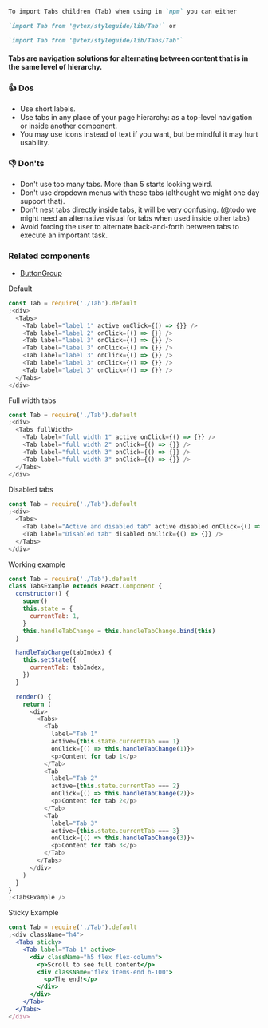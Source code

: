 ```md
To import Tabs children (Tab) when using in `npm` you can either

`import Tab from '@vtex/styleguide/lib/Tab'` or

`import Tab from '@vtex/styleguide/lib/Tabs/Tab'`
```

#### Tabs are navigation solutions for alternating between content that is in the same level of hierarchy.

### 👍 Dos

- Use short labels.
- Use tabs in any place of your page hierarchy: as a top-level navigation or inside another component.
- You may use icons instead of text if you want, but be mindful it may hurt usability.

### 👎 Don'ts

- Don't use too many tabs. More than 5 starts looking weird.
- Don't use dropdown menus with these tabs (althought we might one day support that).
- Don't nest tabs directly inside tabs, it will be very confusing. (@todo we might need an alternative visual for tabs when used inside other tabs)
- Avoid forcing the user to alternate back-and-forth between tabs to execute an important task.

### Related components

- <a href="#/Components/Forms/ButtonGroup">ButtonGroup</a>

Default

```js
const Tab = require('./Tab').default
;<div>
  <Tabs>
    <Tab label="label 1" active onClick={() => {}} />
    <Tab label="label 2" onClick={() => {}} />
    <Tab label="label 3" onClick={() => {}} />
    <Tab label="label 3" onClick={() => {}} />
    <Tab label="label 3" onClick={() => {}} />
    <Tab label="label 3" onClick={() => {}} />
    <Tab label="label 3" onClick={() => {}} />
  </Tabs>
</div>
```

Full width tabs

```js
const Tab = require('./Tab').default
;<div>
  <Tabs fullWidth>
    <Tab label="full width 1" active onClick={() => {}} />
    <Tab label="full width 2" onClick={() => {}} />
    <Tab label="full width 3" onClick={() => {}} />
    <Tab label="full width 3" onClick={() => {}} />
  </Tabs>
</div>
```

Disabled tabs

```js
const Tab = require('./Tab').default
;<div>
  <Tabs>
    <Tab label="Active and disabled tab" active disabled onClick={() => {}} />
    <Tab label="Disabled tab" disabled onClick={() => {}} />
  </Tabs>
</div>
```

Working example

```js
const Tab = require('./Tab').default
class TabsExample extends React.Component {
  constructor() {
    super()
    this.state = {
      currentTab: 1,
    }
    this.handleTabChange = this.handleTabChange.bind(this)
  }

  handleTabChange(tabIndex) {
    this.setState({
      currentTab: tabIndex,
    })
  }

  render() {
    return (
      <div>
        <Tabs>
          <Tab
            label="Tab 1"
            active={this.state.currentTab === 1}
            onClick={() => this.handleTabChange(1)}>
            <p>Content for tab 1</p>
          </Tab>
          <Tab
            label="Tab 2"
            active={this.state.currentTab === 2}
            onClick={() => this.handleTabChange(2)}>
            <p>Content for tab 2</p>
          </Tab>
          <Tab
            label="Tab 3"
            active={this.state.currentTab === 3}
            onClick={() => this.handleTabChange(3)}>
            <p>Content for tab 3</p>
          </Tab>
        </Tabs>
      </div>
    )
  }
}
;<TabsExample />
```

Sticky Example

```jsx
const Tab = require('./Tab').default
;<div className="h4">
  <Tabs sticky>
    <Tab label="Tab 1" active>
      <div className="h5 flex flex-column">
        <p>Scroll to see full content</p>
        <div className="flex items-end h-100">
          <p>The end!</p>
        </div>
      </div>
    </Tab>
  </Tabs>
</div>
```
